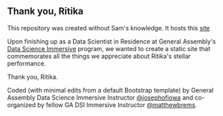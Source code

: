 ## Thank you, Ritika

This repository was created without Sam's knowledge. It hosts this [site]()

Upon finishing up as a Data Scientist in Residence at General Assembly's [Data Science Immersive](https://generalassemb.ly/education/data-science-immersive?utm_medium=social&utm_source=blog&utm_campaign=josephdsi) program, we wanted to create a static site that commemorates all the things we appreciate about Ritika's stellar performance. 

Thank you, Ritika.

Coded (with minimal edits from a default Bootstrap template) by General Assembly Data Science Immersive Instructor [@josephofiowa](https://twitter.com/josephofiowa) and co-organized by fellow GA DSI Immersive Instructor [@matthewbrems](https://twitter.com/matthewbrems).
